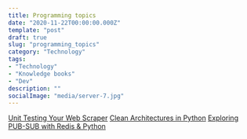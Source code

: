 ```yaml
---
title: Programming topics
date: "2020-11-22T00:00:00.000Z"
template: "post"
draft: true
slug: "programming_topics"
category: "Technology"
tags:
- "Technology"
- "Knowledge books"
- "Dev"
description: ""
socialImage: "media/server-7.jpg"
---
```


[Unit Testing Your Web Scraper](https://dev.to/albertulysses/unit-testing-your-web-scraper-1aha)
[Clean Architectures in Python](https://leanpub.com/clean-architectures-in-python)
[Exploring PUB-SUB with Redis & Python](https://kb.objectrocket.com/redis/basic-redis-usage-example-part-1-exploring-pub-sub-with-redis-python-583)